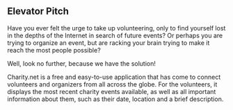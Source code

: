 ## Elevator Pitch

Have you ever felt the urge to take up volunteering, only to find yourself lost in the depths of the Internet in search of future events? Or perhaps you are trying to organize an event, but are racking your brain trying to make it reach the most people possible?

Well, look no further, because we have the solution!

Charity.net is a free and easy-to-use application that has come to connect volunteers and organizers from all across the globe. For the volunteers, it displays the most recent charity events available, as well as all important information about them, such as their date, location and a brief description.
